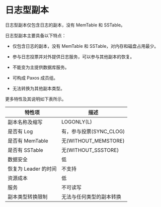 # 日志型副本

日志型副本仅包含日志的副本，没有 MemTable 和 SSTable。

日志型副本主要具备以下特点：

* 仅包含日志的副本，没有 MemTable 和 SSTable，对内存和磁盘占用最少。

* 参与日志投票并对外提供日志服务，可以参与其他副本的恢复。

* 不能变为主提供数据库服务。

* 可构成 Paxos 成员组。

* 无法转换为其他副本类型。

更多特性及其说明如下表所示。



|      特性项       |         描述          |
|----------------|---------------------|
| 副本名称及缩写        | LOGONLY(L)          |
| 是否有 Log        | 有，参与投票(SYNC_CLOG)   |
| 是否有 MemTable   | 无(WITHOUT_MEMSTORE) |
| 是否有 SSTable    | 无(WITHOUT_SSSTORE)  |
| 数据安全           | 低                   |
| 恢复为 Leader 的时间 | 不支持                 |
| 资源成本           | 低                   |
| 服务             | 不可读写                |
| 副本类型转换限制       | 无法与任何类型的副本转换        |
